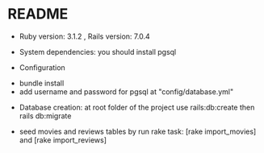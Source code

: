 # README
* Ruby version: 3.1.2 , Rails version: 7.0.4

* System dependencies: you should install pgsql

* Configuration
 - bundle install
 - add username and password for pgsql at "config/database.yml"
 
* Database creation: at root folder of the project use rails:db:create then rails db:migrate

* seed movies and reviews tables by run rake task: [rake import_movies] and [rake import_reviews]

